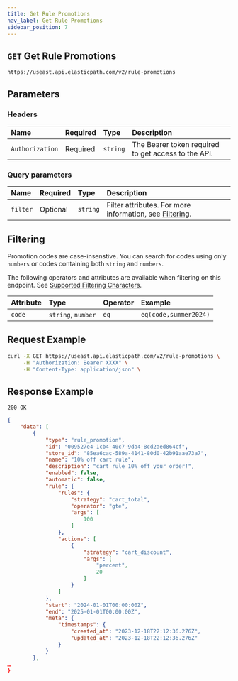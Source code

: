```yaml
---
title: Get Rule Promotions
nav_label: Get Rule Promotions
sidebar_position: 7
---
```


## `GET` Get Rule Promotions

```http
https://useast.api.elasticpath.com/v2/rule-promotions
```

## Parameters

### Headers

| Name            | Required | Type     | Description                          |
|:----------------|:---------|:---------|:-------------------------------------|
| `Authorization` | Required | `string` | The Bearer token required to get access to the API. |

### Query parameters

| Name     | Required | Type     | Description                          |
|:---------|:---------|:---------|:-------------------------------------|
| `filter` | Optional | `string` | Filter attributes. For more information, see [Filtering](#filtering). |

## Filtering

Promotion codes are case-insenstive. You can search for codes using only `numbers` or codes containing both `string` and `numbers`.

The following operators and attributes are available when filtering on this endpoint. See [Supported Filtering Characters](/docs/commerce-cloud/api-overview/filtering#supported-characters).

| Attribute | Type     | Operator    | Example        |
|:--------- |:---------|:------------|:---------------|
| `code`    | `string`, `number` |  `eq`       |  `eq(code,summer2024)` |       

## Request Example

```bash
curl -X GET https://useast.api.elasticpath.com/v2/rule-promotions \
     -H "Authorization: Bearer XXXX" \
     -H "Content-Type: application/json" \
```

## Response Example

`200 OK`

```json
{
    "data": [
        {
            "type": "rule_promotion",
            "id": "009527e4-1cb4-40c7-9da4-8cd2aed864cf",
            "store_id": "85ea6cac-589a-4141-80d0-42b91aae73a7",
            "name": "10% off cart rule",
            "description": "cart rule 10% off your order!",
            "enabled": false,
            "automatic": false,
            "rule": {
                "rules": {
                    "strategy": "cart_total",
                    "operator": "gte",
                    "args": [
                        100
                    ]
                },
                "actions": [
                    {
                        "strategy": "cart_discount",
                        "args": [
                            "percent",
                            20
                        ]
                    }
                ]
            },
            "start": "2024-01-01T00:00:00Z",
            "end": "2025-01-01T00:00:00Z",
            "meta": {
                "timestamps": {
                    "created_at": "2023-12-18T22:12:36.276Z",
                    "updated_at": "2023-12-18T22:12:36.276Z"
                }
            }
        },
…
}
```

